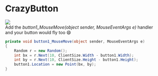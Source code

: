 # CrazyButton
![](https://github.com/merisahakyan/CrazyButton/blob/master/crazy.gif)</br>
Add the _button1_MouseMove(object sender, MouseEventArgs e)_ handler and your button would fly too :smile:
```cs
private void button1_MouseMove(object sender, MouseEventArgs e)
{
    Random r = new Random();
    int bx = r.Next(10, ClientSize.Width - button1.Width);
    int by = r.Next(10, ClientSize.Height - button1.Height);
    button1.Location = new Point(bx, by);
}
```
